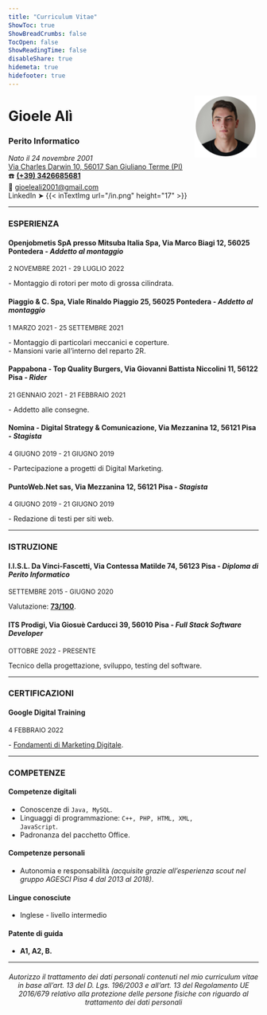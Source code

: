 ```yaml
---
title: "Curriculum Vitae"
ShowToc: true
ShowBreadCrumbs: false
TocOpen: false
ShowReadingTime: false
disableShare: true
hidemeta: true
hidefooter: true
---
```


<div style="float: right; margin-right: 4px">
<img src="/gioele-ali.png" alt="Gioele Alì" width="125"/></div>
    <p align="left"><h1>Gioele Alì</h1>
<h3>Perito Informatico</h3>

<i>Nato il 24 novembre 2001</i><br>
<a href="https://www.google.it/maps/place/Via+Charles+Darwin,+10,+56010+Metato+PI/@43.7753511,10.3726519,17z/data=!3m1!4b1!4m5!3m4!1s0x12d5909fcd99c701:0xb7068edcd80c369d!8m2!3d43.7753472!4d10.3748406">Via Charles Darwin 10, 56017 San Giuliano Terme (PI)</a><br>
☎️ <b><a href="tel:+393426685681">(+39) 3426685681</a></b><br>
📧 gioeleali2001@gmail.com<br>
LinkedIn ➤ <a href="https://linkedin.com/in/gioeleali/" style="text-decoration: none" target="_blank" rel="noopener noreferrer">{{< inTextImg url="/in.png" height="17" >}}</a></p>

---

### ESPERIENZA
#### Openjobmetis SpA presso Mitsuba Italia Spa, Via Marco Biagi 12, 56025 Pontedera - <i>Addetto al montaggio</i>
<p style="font-size:13px">2 NOVEMBRE 2021 - 29 LUGLIO 2022</p>
- Montaggio di rotori per moto di grossa cilindrata.

#### Piaggio & C. Spa, Viale Rinaldo Piaggio 25, 56025 Pontedera - <i>Addetto al montaggio</i>
<p style="font-size:13px">1 MARZO 2021 - 25 SETTEMBRE 2021</p>
- Montaggio di particolari meccanici e coperture.<br>
- Mansioni varie all’interno del reparto 2R.

#### Pappabona - Top Quality Burgers, Via Giovanni Battista Niccolini 11, 56122 Pisa - <i>Rider</i>
<p style="font-size:13px">21 GENNAIO 2021 - 21 FEBBRAIO 2021</p>
- Addetto alle consegne.

#### Nomina - Digital Strategy & Comunicazione, Via Mezzanina 12, 56121 Pisa - <i>Stagista</i>
<p style="font-size:13px">4 GIUGNO 2019 - 21 GIUGNO 2019</p>
- Partecipazione a progetti di Digital Marketing.

#### PuntoWeb.Net sas, Via Mezzanina 12, 56121 Pisa - <i>Stagista</i>
<p style="font-size:13px">4 GIUGNO 2019 - 21 GIUGNO 2019</p>
- Redazione di testi per siti web.<br>

---

### ISTRUZIONE
#### I.I.S.L. Da Vinci-Fascetti, Via Contessa Matilde 74, 56123 Pisa - <i>Diploma di Perito Informatico</i>
<p style="font-size:13px">SETTEMBRE 2015 - GIUGNO 2020</p>
Valutazione: <a href="/Diploma Gioele Alì.pdf" download><b>73/100</b></a>.

#### ITS Prodigi, Via Giosuè Carducci 39, 56010 Pisa - <i>Full Stack Software Developer</i>
<p style="font-size:13px">OTTOBRE 2022 - PRESENTE</p>
Tecnico della progettazione, sviluppo, testing del software.

---

### CERTIFICAZIONI
#### Google Digital Training
<p style="font-size:13px">4 FEBBRAIO 2022</p>
- <a href="/Certificato Google Gioele Alì.pdf" download>Fondamenti di Marketing Digitale</a>.

---

### COMPETENZE
#### Competenze digitali
- Conoscenze di <code>Java, MySQL</code>.
- Linguaggi di programmazione: <code>C++, PHP, HTML, XML, JavaScript</code>.
- Padronanza del pacchetto Office.

#### Competenze personali
- Autonomia e responsabilità <i>(acquisite grazie all’esperienza scout nel gruppo AGESCI Pisa 4 dal 2013 al 2018)</i>.

#### Lingue conosciute
- Inglese - livello intermedio

#### Patente di guida
- <b>A1, A2, B.</b>

---

<center><h6>Autorizzo il trattamento dei dati personali contenuti nel mio curriculum vitae in base all’art. 13 del D. Lgs. 196/2003 e all’art. 13 del Regolamento UE 2016/679 relativo
alla protezione delle persone fisiche con riguardo al trattamento dei dati personali</h6></center>